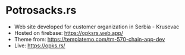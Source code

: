 # Potrosacks.rs 
- Web site developed for customer organization in Serbia - Krusevac 
- Hosted on firebase:  https://opksrs.web.app/
- Theme from: https://templatemo.com/tm-570-chain-app-dev
- Live: https://opks.rs/
